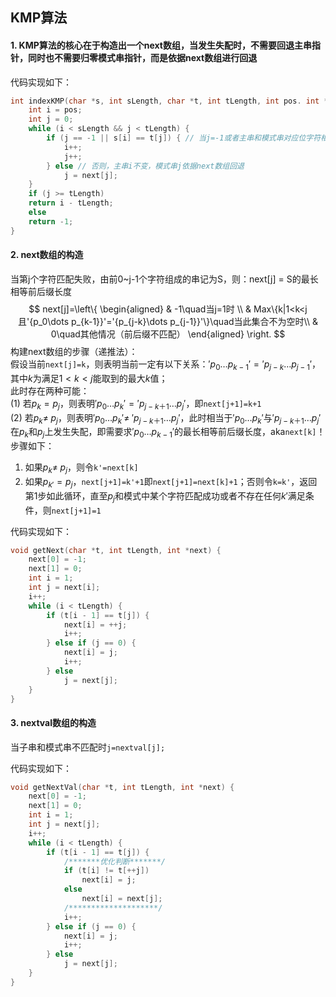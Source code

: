 ## KMP算法 ##
#### 1. KMP算法的核心在于构造出一个next数组，当发生失配时，不需要回退主串指针，同时也不需要归零模式串指针，而是依据next数组进行回退

代码实现如下：
```cpp
int indexKMP(char *s, int sLength, char *t, int tLength, int pos. int *next) {
    int i = pos;
    int j = 0;
    while (i < sLength && j < tLength) {
		if (j == -1 || s[i] == t[j]) { // 当j=-1或者主串和模式串对应位字符相等时，i和j都右移一位
			i++;
			j++;
		} else // 否则，主串i不变，模式串j依据next数组回退
			j = next[j];
    }
    if (j >= tLength)
	return i - tLength;
    else
	return -1;
}
```
#### 2. next数组的构造

当第j个字符匹配失败，由前0~j-1个字符组成的串记为S，则：next[j] = S的最长相等前后缀长度
$$ 
next[j]=\left\{
\begin{aligned}
& -1\quad当j=1时 \\
& Max\{k|1<k<j且'{p_0\dots p_{k-1}}'='{p_{j-k}\dots p_{j-1}}'\}\quad当此集合不为空时\\
& 0\quad其他情况（前后缀不匹配）
\end{aligned}
\right.
$$
构建next数组的步骤（递推法）：  
假设当前`next[j]=k`，则表明当前一定有以下关系：$'{p_0\dots p_{k-1}}'='{p_{j-k}\dots p_{j-1}}'$，其中$k$为满足$1<k<j$能取到的最大$k$值；  
此时存在两种可能：  
(1) 若$p_k=p_j$，则表明$'{p_0\dots p_k}'='{p_{j-k＋1}\dots p_j}'$，即`next[j+1]=k+1`  
(2) 若$p_k\neq\;p_j$，则表明$'{p_0\dots p_k}'\neq\;'{p_{j-k＋1}\dots p_j}'$，此时相当于$'{p_0\dots p_k}'$与$'{p_{j-k＋1}\dots p_j}'$在$p_k$和$p_j$上发生失配，即需要求$'{p_0\dots p_{k-1}}'$的最长相等前后缀长度，aka`next[k]`！  
步骤如下：
1. 如果$p_k\neq\;p_j$，则令`k'=next[k]`
2. 如果$p_{k'}=p_j$，`next[j+1]=k'+1`即`next[j+1]=next[k]+1`；否则令`k=k'`，返回第1步如此循环，直至$p_j$和模式中某个字符匹配成功或者不存在任何$k'$满足条件，则`next[j+1]=1`

代码实现如下：
```cpp
void getNext(char *t, int tLength, int *next) {
    next[0] = -1;
    next[1] = 0;
    int i = 1;
    int j = next[i];
    i++;
    while (i < tLength) {
		if (t[i - 1] == t[j]) {
			next[i] = ++j;
			i++;
		} else if (j == 0) {
			next[i] = j;
			i++;
		} else
			j = next[j];
    }
}
```
#### 3. nextval数组的构造

当子串和模式串不匹配时`j=nextval[j];`

代码实现如下：
```cpp
void getNextVal(char *t, int tLength, int *next) {
    next[0] = -1;
    next[1] = 0;
    int i = 1;
    int j = next[j];
    i++;
    while (i < tLength) {
		if (t[i - 1] == t[j]) {
			/*******优化判断*******/
			if (t[i] != t[++j])
				next[i] = j;
			else
				next[i] = next[j];
			/********************/
			i++;
		} else if (j == 0) {
			next[i] = j;
			i++;
		} else
			j = next[j];
    }
}
```
